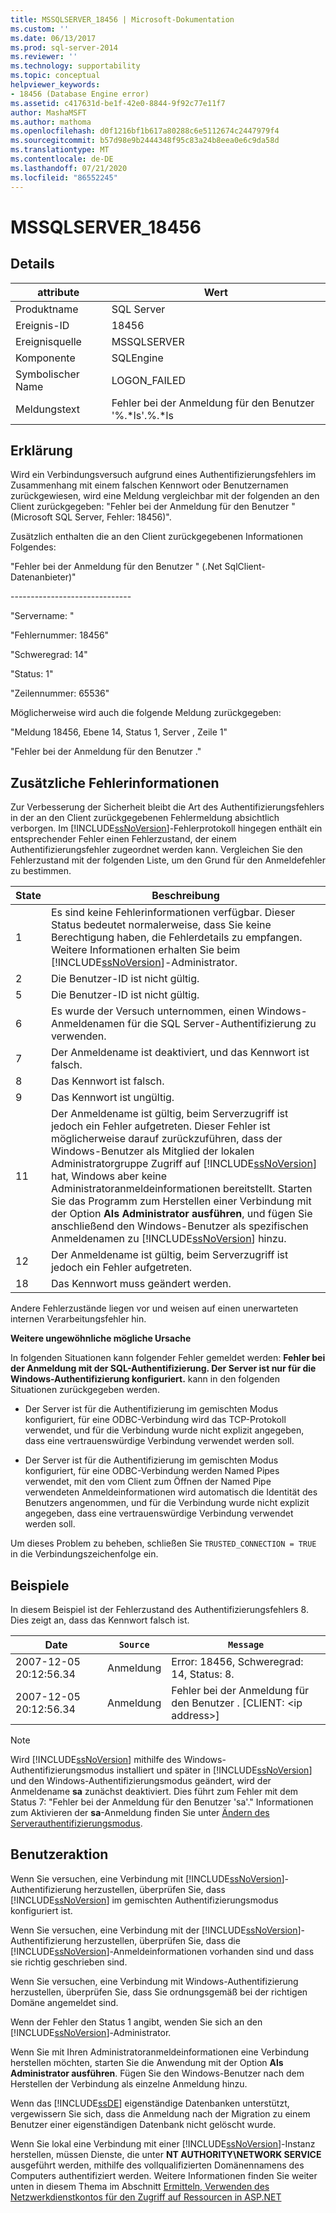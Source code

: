 ```yaml
---
title: MSSQLSERVER_18456 | Microsoft-Dokumentation
ms.custom: ''
ms.date: 06/13/2017
ms.prod: sql-server-2014
ms.reviewer: ''
ms.technology: supportability
ms.topic: conceptual
helpviewer_keywords:
- 18456 (Database Engine error)
ms.assetid: c417631d-be1f-42e0-8844-9f92c77e11f7
author: MashaMSFT
ms.author: mathoma
ms.openlocfilehash: d0f1216bf1b617a80288c6e5112674c2447979f4
ms.sourcegitcommit: b57d98e9b2444348f95c83a24b8eea0e6c9da58d
ms.translationtype: MT
ms.contentlocale: de-DE
ms.lasthandoff: 07/21/2020
ms.locfileid: "86552245"
---
```

# <a name="mssqlserver_18456"></a>MSSQLSERVER_18456
    
## <a name="details"></a>Details  
  
|attribute|Wert|  
|-|-|  
|Produktname|SQL Server|  
|Ereignis-ID|18456|  
|Ereignisquelle|MSSQLSERVER|  
|Komponente|SQLEngine|  
|Symbolischer Name|LOGON_FAILED|  
|Meldungstext|Fehler bei der Anmeldung für den Benutzer '%.*ls'.%.\*ls|  
  
## <a name="explanation"></a>Erklärung  
 Wird ein Verbindungsversuch aufgrund eines Authentifizierungsfehlers im Zusammenhang mit einem falschen Kennwort oder Benutzernamen zurückgewiesen, wird eine Meldung vergleichbar mit der folgenden an den Client zurückgegeben:  "Fehler bei der Anmeldung für den Benutzer <Benutzername>" (Microsoft SQL Server, Fehler: 18456)".  
  
 Zusätzlich enthalten die an den Client zurückgegebenen Informationen Folgendes:  
  
 "Fehler bei der Anmeldung für den Benutzer <Benutzername>" (.Net SqlClient-Datenanbieter)"  
  
 -----------------------------\-  
  
 "Servername: <Computername>"  
  
 "Fehlernummer: 18456"  
  
 "Schweregrad: 14"  
  
 "Status: 1"  
  
 "Zeilennummer: 65536"  
  
 Möglicherweise wird auch die folgende Meldung zurückgegeben:  
  
 "Meldung 18456, Ebene 14, Status 1, Server <Computername>, Zeile 1"  
  
 "Fehler bei der Anmeldung für den Benutzer <Benutzername>."  
  
## <a name="additional-error-information"></a>Zusätzliche Fehlerinformationen  
 Zur Verbesserung der Sicherheit bleibt die Art des Authentifizierungsfehlers in der an den Client zurückgegebenen Fehlermeldung absichtlich verborgen. Im [!INCLUDE[ssNoVersion](../../includes/ssnoversion-md.md)]-Fehlerprotokoll hingegen enthält ein entsprechender Fehler einen Fehlerzustand, der einem Authentifizierungsfehler zugeordnet werden kann. Vergleichen Sie den Fehlerzustand mit der folgenden Liste, um den Grund für den Anmeldefehler zu bestimmen.  
  
|State|Beschreibung|  
|-----------|-----------------|  
|1|Es sind keine Fehlerinformationen verfügbar. Dieser Status bedeutet normalerweise, dass Sie keine Berechtigung haben, die Fehlerdetails zu empfangen. Weitere Informationen erhalten Sie beim [!INCLUDE[ssNoVersion](../../includes/ssnoversion-md.md)]-Administrator.|  
|2|Die Benutzer-ID ist nicht gültig.|  
|5|Die Benutzer-ID ist nicht gültig.|  
|6|Es wurde der Versuch unternommen, einen Windows-Anmeldenamen für die SQL Server-Authentifizierung zu verwenden.|  
|7|Der Anmeldename ist deaktiviert, und das Kennwort ist falsch.|  
|8|Das Kennwort ist falsch.|  
|9|Das Kennwort ist ungültig.|  
|11|Der Anmeldename ist gültig, beim Serverzugriff ist jedoch ein Fehler aufgetreten. Dieser Fehler ist möglicherweise darauf zurückzuführen, dass der Windows-Benutzer als Mitglied der lokalen Administratorgruppe Zugriff auf [!INCLUDE[ssNoVersion](../../includes/ssnoversion-md.md)] hat, Windows aber keine Administratoranmeldeinformationen bereitstellt. Starten Sie das Programm zum Herstellen einer Verbindung mit der Option **Als Administrator ausführen**, und fügen Sie anschließend den Windows-Benutzer als spezifischen Anmeldenamen zu [!INCLUDE[ssNoVersion](../../includes/ssnoversion-md.md)] hinzu.|  
|12|Der Anmeldename ist gültig, beim Serverzugriff ist jedoch ein Fehler aufgetreten.|  
|18|Das Kennwort muss geändert werden.|  
  
 Andere Fehlerzustände liegen vor und weisen auf einen unerwarteten internen Verarbeitungsfehler hin.  
  
 **Weitere ungewöhnliche mögliche Ursache**  
  
 In folgenden Situationen kann folgender Fehler gemeldet werden: **Fehler bei der Anmeldung mit der SQL-Authentifizierung. Der Server ist nur für die Windows-Authentifizierung konfiguriert.** kann in den folgenden Situationen zurückgegeben werden.  
  
-   Der Server ist für die Authentifizierung im gemischten Modus konfiguriert, für eine ODBC-Verbindung wird das TCP-Protokoll verwendet, und für die Verbindung wurde nicht explizit angegeben, dass eine vertrauenswürdige Verbindung verwendet werden soll.  
  
-   Der Server ist für die Authentifizierung im gemischten Modus konfiguriert, für eine ODBC-Verbindung werden Named Pipes verwendet, mit den vom Client zum Öffnen der Named Pipe verwendeten Anmeldeinformationen wird automatisch die Identität des Benutzers angenommen, und für die Verbindung wurde nicht explizit angegeben, dass eine vertrauenswürdige Verbindung verwendet werden soll.  
  
 Um dieses Problem zu beheben, schließen Sie `TRUSTED_CONNECTION = TRUE` in die Verbindungszeichenfolge ein.  
  
## <a name="examples"></a>Beispiele  
 In diesem Beispiel ist der Fehlerzustand des Authentifizierungsfehlers 8. Dies zeigt an, dass das Kennwort falsch ist.  
  
|Date|`Source`|`Message`|  
|----------|------------|-------------|  
|2007-12-05 20:12:56.34|Anmeldung|Error: 18456, Schweregrad: 14, Status: 8.|  
|2007-12-05 20:12:56.34|Anmeldung|Fehler bei der Anmeldung für den Benutzer <Benutzername>. [CLIENT: \<ip address>]|  
  
> [!NOTE]  
>  Wird [!INCLUDE[ssNoVersion](../../includes/ssnoversion-md.md)] mithilfe des Windows-Authentifizierungsmodus installiert und später in [!INCLUDE[ssNoVersion](../../includes/ssnoversion-md.md)] und den Windows-Authentifizierungsmodus geändert, wird der Anmeldename **sa** zunächst deaktiviert. Dies führt zum Fehler mit dem Status 7: "Fehler bei der Anmeldung für den Benutzer 'sa'." Informationen zum Aktivieren der **sa**-Anmeldung finden Sie unter [Ändern des Serverauthentifizierungsmodus](../../database-engine/configure-windows/change-server-authentication-mode.md).  
  
## <a name="user-action"></a>Benutzeraktion  
 Wenn Sie versuchen, eine Verbindung mit [!INCLUDE[ssNoVersion](../../includes/ssnoversion-md.md)]-Authentifizierung herzustellen, überprüfen Sie, dass [!INCLUDE[ssNoVersion](../../includes/ssnoversion-md.md)] im gemischten Authentifizierungsmodus konfiguriert ist.  
  
 Wenn Sie versuchen, eine Verbindung mit der [!INCLUDE[ssNoVersion](../../includes/ssnoversion-md.md)]-Authentifizierung herzustellen, überprüfen Sie, dass die [!INCLUDE[ssNoVersion](../../includes/ssnoversion-md.md)]-Anmeldeinformationen vorhanden sind und dass sie richtig geschrieben sind.  
  
 Wenn Sie versuchen, eine Verbindung mit Windows-Authentifizierung herzustellen, überprüfen Sie, dass Sie ordnungsgemäß bei der richtigen Domäne angemeldet sind.  
  
 Wenn der Fehler den Status 1 angibt, wenden Sie sich an den [!INCLUDE[ssNoVersion](../../includes/ssnoversion-md.md)]-Administrator.  
  
 Wenn Sie mit Ihren Administratoranmeldeinformationen eine Verbindung herstellen möchten, starten Sie die Anwendung mit der Option **Als Administrator ausführen**. Fügen Sie den Windows-Benutzer nach dem Herstellen der Verbindung als einzelne Anmeldung hinzu.  
  
 Wenn das [!INCLUDE[ssDE](../../includes/ssde-md.md)] eigenständige Datenbanken unterstützt, vergewissern Sie sich, dass die Anmeldung nach der Migration zu einem Benutzer einer eigenständigen Datenbank nicht gelöscht wurde.  
  
 Wenn Sie lokal eine Verbindung mit einer [!INCLUDE[ssNoVersion](../../includes/ssnoversion-md.md)]-Instanz herstellen, müssen Dienste, die unter **NT AUTHORITY\NETWORK SERVICE** ausgeführt werden, mithilfe des vollqualifizierten Domänennamens des Computers authentifiziert werden. Weitere Informationen finden Sie weiter unten in diesem Thema im Abschnitt [Ermitteln, Verwenden des Netzwerkdienstkontos für den Zugriff auf Ressourcen in ASP.NET](https://msdn.microsoft.com/library/ff647402.aspx)  
  
  

